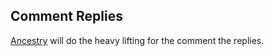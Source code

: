## Comment Replies
[Ancestry](https://github.com/stefankroes/ancestry) will do the heavy lifting for the comment the replies.